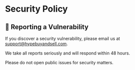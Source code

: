 
# Security Policy

## 🔐 Reporting a Vulnerability
If you discover a security vulnerability, please email us at support@hypebuyandsell.com.

We take all reports seriously and will respond within 48 hours.

Please do not open public issues for security matters.
